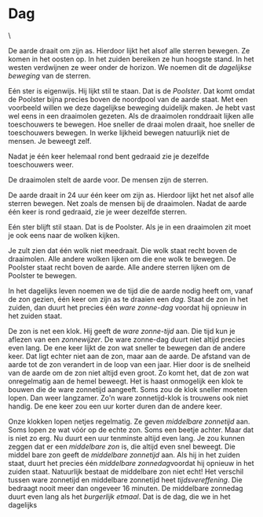 # Dag

\

De aarde draait om zijn as. Hierdoor lijkt het alsof alle sterren
bewegen. Ze komen in het oosten op. In het zuiden bereiken ze hun
hoogste stand. In het westen verdwijnen ze weer onder de horizon. We
noemen dit de *dagelijkse beweging* van de sterren.

Eén ster is eigenwijs. Hij lijkt stil te staan. Dat is de *Poolster*.
Dat komt omdat de Poolster bijna precies boven de noordpool van de aarde
staat. Met een voorbeeld willen we deze dagelijkse beweging duidelijk
maken. Je hebt vast wel eens in een draaimolen gezeten. Als de
draaimolen ronddraait lijken alle toeschouwers te bewegen. Hoe sneller
de draai molen draait, hoe sneller de toeschouwers bewegen. In werke
lijkheid bewegen natuurlijk niet de mensen. Je beweegt zelf.

Nadat je één keer helemaal rond bent gedraaid zie je dezelfde
toeschouwers weer.

De draaimolen stelt de aarde voor. De mensen zijn de sterren.

De aarde draait in 24 uur één keer om zijn as. Hierdoor lijkt het net
alsof alle sterren bewegen. Net zoals de mensen bij de draaimolen. Nadat
de aarde één keer is rond gedraaid, zie je weer dezelfde sterren.

Eén ster blijft stil staan. Dat is de Poolster. Als je in een draaimolen
zit moet je ook eens naar de wolken kijken.

Je zult zien dat één wolk niet meedraait. Die wolk staat recht boven de
draaimolen. Alle andere wolken lijken om die ene wolk te bewegen. De
Poolster staat recht boven de aarde. Alle andere sterren lijken om de
Poolster te bewegen.

In het dagelijks leven noemen we de tijd die de aarde nodig heeft om,
vanaf de zon gezien, één keer om zijn as te draaien een *dag*. Staat de
zon in het zuiden, dan duurt het precies één *ware zonne-dag* voordat
hij opnieuw in het zuiden staat.

De zon is net een klok. Hij geeft de *ware zonne-tijd* aan. Die tijd kun
je aflezen van een *zonnewijzer*. De ware zonne-dag duurt niet altijd
precies even lang. De ene keer lijkt de zon wat sneller te bewegen dan
de andere keer. Dat ligt echter niet aan de zon, maar aan de aarde. De
afstand van de aarde tot de zon verandert in de loop van een jaar. Hier
door is de snelheid van de aarde om de zon niet altijd even groot. Zo
komt het, dat de zon wat onregelmatig aan de hemel beweegt. Het is haast
onmogelijk een klok te bouwen die de ware zonnetijd aangeeft. Soms zou
de klok sneller moeten lopen. Dan weer langzamer. Zo\'n ware
zonnetijd-klok is trouwens ook niet handig. De ene keer zou een uur
korter duren dan de andere keer.

Onze klokken lopen netjes regelmatig. Ze geven *middelbare zonnetijd*
aan. Soms lopen ze wat vóór op de echte zon. Soms een beetje achter.
Maar dat is niet zo erg. Nu duurt een uur tenminste altijd even lang. Je
zou kunnen zeggen dat er een *middelbare zon* is, die altijd even snel
beweegt. Die middel bare zon geeft de *middelbare zonnetijd* aan. Als
hij in het zuiden staat, duurt het precies één *middelbare
zonnedag*voordat hij opnieuw in het zuiden staat. Natuurlijk bestaat de
middelbare zon niet echt! Het verschil tussen ware zonnetijd en
middelbare zonnetijd heet *tijdsvereffening*. Die bedraagt nooit meer
dan ongeveer 16 minuten. De middelbare zonnedag duurt even lang als het
*burgerlijk etmaal*. Dat is de dag, die we in het dagelijks
